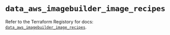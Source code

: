 # `data_aws_imagebuilder_image_recipes`

Refer to the Terraform Registory for docs: [`data_aws_imagebuilder_image_recipes`](https://registry.terraform.io/providers/hashicorp/aws/4.65.0/docs/data-sources/imagebuilder_image_recipes).
